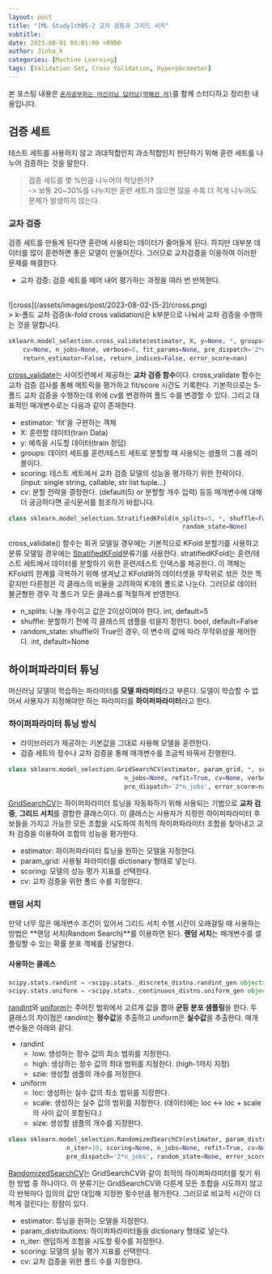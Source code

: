 ```yaml
---
layout: post
title: "[ML Study]ch05-2 교차 검증과 그리드 서치"
subtitle: 
date: 2023-08-01 09:01:00 +0900
author: Jinha_k
categories: [Machine Learning]
tags: [Validation Set, Cross Validation, Hyperparameter]
---
```


본 포스팅 내용은 [`혼자공부하는 머신러닝 딥러닝(박해선 저)`](https://product.kyobobook.co.kr/detail/S000001810330)를 함께 스터디하고 정리한 내용입니다.

## 검증 세트
테스트 세트를 사용하지 않고 과대적합인지 과소적합인지 판단하기 위해 훈련 세트를 나누어 검증하는 것을 말한다.

> 검증 세트를 몇 %만큼 나누어야 적당한가? <br> -> 보통 20~30%를 나누지만 훈련 세트가 많으면 많을 수록 더 적게 나누어도 문제가 발생하지 않는다.

### 교차 검증
검증 세트를 만들게 된다면 훈련에 사용되는 데이터가 줄어들게 된다. 하지만 대부분 데이터를 많이 훈련하면 좋은 모델이 만들어진다. 그러므로 교차검증을 이용하여 이러한 문제를 해결한다.

- 교차 검증: 검증 세트를 떼어 내어 평가하는 과정을 여러 번 반복한다.
<br>
![cross](/assets/images/post/2023-08-02-[5-2]/cross.png)
<br>
> k-폴드 교차 검증(k-fold cross validation)은 k부분으로 나눠서 교차 검증을 수행하는 것을 말합니다.

```python
sklearn.model_selection.cross_validate(estimator, X, y=None, *, groups=None, scoring=None, 
    cv=None, n_jobs=None, verbose=0, fit_params=None, pre_dispatch='2*n_jobs', return_train_score=False, 
    return_estimator=False, return_indices=False, error_score=nan)
```
[cross_validate][cross_validate 공식 문서]는 사이킷런에서 제공하는 **교차 검증 함수**이다. cross_validate 함수는 교차 검증 검사를 통해 메트릭을 평가하고 fit/score 시간도 기록한다.
기본적으로는 5-폴드 교차 검증을 수행하는데 위에 cv를 변경하여 폴드 수를 변경할 수 있다. 그리고 대표적인 매개변수로는 다음과 같이 존재한다.
- estimator: 'fit'을 구현하는 객체
- X: 훈련할 데이터(train Data)
- y: 예측을 시도할 데이터(train 정답)
- groups: 데이터 세트를 훈련/테스트 세트로 분할할 때 사용되는 샘플의 그룹 레이블이다.
- scoring: 테스트 세트에서 교차 검증 모델의 성능을 평가하기 위한 전략이다. (input: single string, callable, str list tuple...)
- cv: 분할 전략을 결정한다. (default(5) or 분할할 개수 입력)
등등 매개변수에 대해 더 궁금하다면 공식문서를 참조하기 바랍니다.

```python
class sklearn.model_selection.StratifiedKFold(n_splits=5, *, shuffle=False, 
                                                random_state=None)
```
cross_validate() 함수는 회귀 모델일 경우에는 기본적으로 KFold 분할기를 사용하고 분류 모델일 경우에는 [StratifiedKFold][StratifiedKFold 공식 문서]분류기를 사용한다. stratifiedKFold는 훈련/테스트 세트에서 데이터를 분할하기 위한 훈련/테스트 인덱스를 제공한다. 이 객체는 KFold의 한계를 극복하기 위해 생겨났고 KFold와의 데이터셋을 무작위로 섞은 것은 똑같지만 다른점은 각 클래스의 비율을 고려하여 K개의 폴드로 나눈다. 그러므로 데이터 불균형한 경우 각 폴드가 모든 클래스를 적절하게 반영한다.
- n_splits: 나눌 개수이고 값은 2이상이여야 한다. int, default=5
- shuffle: 분할하기 전에 각 클래스의 샘플을 섞을지 정한다. bool, default=False
- random_state: shuffle이 True인 경우, 이 변수의 값에 따라 무작위성을 제어한다. int, default=None

## 하이퍼파라미터 튜닝
머신러닝 모델이 학습하는 파라미터를 **모델 파라미터**라고 부른다. 모델이 학습할 수 없어서 사용자가 지정해야만 하는 파라미터를 **하이퍼파라미터**라고 한다.

### 하이퍼파라미터 튜닝 방식
- 라이브러리가 제공하는 기본값을 그대로 사용해 모델을 훈련한다.
- 검증 세트의 정수나 교차 검증을 통해 매개변수를 조금씩 바꿔서 진행한다.

```python
class sklearn.model_selection.GridSearchCV(estimator, param_grid, *, scoring=None, 
                                n_jobs=None, refit=True, cv=None, verbose=0, 
                                pre_dispatch='2*n_jobs', error_score=nan, return_train_score=False)
```
[GridSearchCV][GridSearchCV 공식 문서]는 하이퍼파라미터 튜닝을 자동화하기 위해 사용되는 기법으로 **교차 검증**, **그리드 서치**를 결합한 클래스이다. 이 클래스는 사용자가 지정한 하이퍼파라미터 후보들을 가지고 가능한 모든 조합을 시도하여 최적의 하이퍼파라미터 조합을 찾아내고 교차 검증을 이용하여 조합의 성능을 평가한다.
- estimator: 하이퍼파라미터 튜닝을 원하는 모델을 지정한다.
- param_grid: 사용될 파라미터를 dictionary 형태로 넣는다.
- scoring: 모델의 성능 평가 지표를 선택한다.
- cv: 교차 검증을 위한 폴드 수를 지정한다.

### 랜덤 서치
만약 너무 많은 매개변수 조건이 있어서 그리드 서치 수행 시간이 오래걸릴 때 사용하는 방법은 **랜덤 서치(Random Search)**를 이용하면 된다.
**랜덤 서치**는 매개변수를 샐플링할 수 있는 확률 분포 객체를 전달한다.

#### 사용하는 클래스
```python
scipy.stats.randint = <scipy.stats._discrete_distns.randint_gen object>[source]
scipy.stats.uniform = <scipy.stats._continuous_distns.uniform_gen object>
```
[randint][scipy randint 공식 문서]와 [uniform][scipy uniform 공식 문서]는 주어진 범위에서 고르게 값을 뽑아 **균등 분포 샘플링**을 한다. 두 클래스의 차이점은 randint는 **정수값**을 추출하고 uniform은 **실수값**을 추출한다.
매개변수들은 아래와 같다.

- randint
    - low: 생성하는 정수 값의 최소 범위를 지정한다.
    - high: 생상하는 정수 값의 최대 범위를 지정한다. (high-1까지 지정)
    - szie: 생성할 샘플의 개수를 저정한다.
- uniform
    - loc: 생성하는 실수 값의 최소 범위를 지정한다.
    - scale: 생성하는 실수 값의 범위를 지정한다. (데이터에는 loc <-> loc + scale의 사이 값이 포함된다.)
    - size: 생성할 샘플의 개수를 지정한다.

```python
class sklearn.model_selection.RandomizedSearchCV(estimator, param_distributions, *, 
                n_iter=10, scoring=None, n_jobs=None, refit=True, cv=None, verbose=0, 
                pre_dispatch='2*n_jobs', random_state=None, error_score=nan, return_train_score=False)
```
[RandomizedSearchCV][RandomizedSearchCV 공식 문서]는 GridSearchCV와 같이 최적의 하이퍼파라미터를 찾기 위한 방법 중 하나이다. 이 분류기는 GridSearchCV와 다른게 모든 조합을 시도하지 않고 각 반복마다 임의의 값만 대입해 지정한 횟수만큼 평가한다. 그러므로 비교적 시간이 더 적게 걸린다는 장점이 있다.
- estimator: 튜닝을 원하는 모델을 지정한다.
- param_distributions: 하이퍼파라미터들을 dictionary 형태로 넣는다.
- n_iter: 랜덥하게 조합을 시도할 횟수를 지정한다.
- scoring: 모델의 설능 평가 지표를 선택한다.
- cv: 교차 검증을 위한 폴드 수를 지정한다.


[cross_validate 공식 문서]: https://scikit-learn.org/stable/modules/generated/sklearn.model_selection.cross_validate.html
[StratifiedKFold 공식 문서]: https://scikit-learn.org/stable/modules/generated/sklearn.model_selection.StratifiedKFold.html
[GridSearchCV 공식 문서]: https://scikit-learn.org/stable/modules/generated/sklearn.model_selection.GridSearchCV.html
[scipy randint 공식 문서]: https://docs.scipy.org/doc/scipy/reference/generated/scipy.stats.randint.html
[scipy uniform 공식 문서]: https://docs.scipy.org/doc/scipy/reference/generated/scipy.stats.uniform.html
[RandomizedSearchCV 공식 문서]: https://scikit-learn.org/stable/modules/generated/sklearn.model_selection.RandomizedSearchCV.html